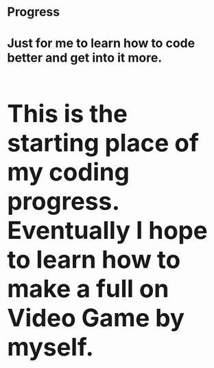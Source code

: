 # Progress
<h1>Just for me to learn how to code better and get into it more. <h/1>
<h1>This is the starting place of my coding progress. Eventually I hope to learn how to make a full on Video Game by myself.<h/1>

